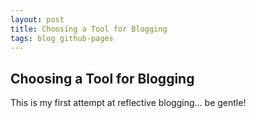 ```yaml
---
layout: post
title: Choosing a Tool for Blogging
tags: blog github-pages
---
```


## Choosing a Tool for Blogging

This is my first attempt at reflective blogging... be gentle!

